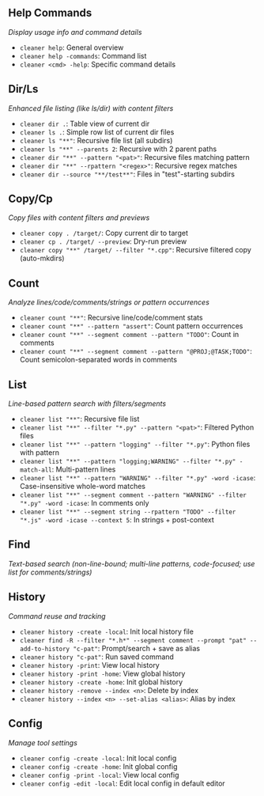 ## Help Commands
*Display usage info and command details*

- `cleaner help`: General overview
- `cleaner help -commands`: Command list
- `cleaner <cmd> -help`: Specific command details

## Dir/Ls
*Enhanced file listing (like ls/dir) with content filters*

- `cleaner dir .`: Table view of current dir
- `cleaner ls .`: Simple row list of current dir files
- `cleaner ls "**"`: Recursive file list (all subdirs)
- `cleaner ls "**" --parents 2`: Recursive with 2 parent paths
- `cleaner dir "**" --pattern "<pat>"`: Recursive files matching pattern
- `cleaner dir "**" --rpattern "<regex>"`: Recursive regex matches
- `cleaner dir --source "**/test**"`: Files in "test"-starting subdirs

## Copy/Cp
*Copy files with content filters and previews*

- `cleaner copy . /target/`: Copy current dir to target
- `cleaner cp . /target/ --preview`: Dry-run preview
- `cleaner copy "**" /target/ --filter "*.cpp"`: Recursive filtered copy (auto-mkdirs)

## Count
*Analyze lines/code/comments/strings or pattern occurrences*

- `cleaner count "**"`: Recursive line/code/comment stats
- `cleaner count "**" --pattern "assert"`: Count pattern occurrences
- `cleaner count "**" --segment comment --pattern "TODO"`: Count in comments
- `cleaner count "**" --segment comment --pattern "@PROJ;@TASK;TODO"`: Count semicolon-separated words in comments

## List
*Line-based pattern search with filters/segments*

- `cleaner list "**"`: Recursive file list
- `cleaner list "**" --filter "*.py" --pattern "<pat>"`: Filtered Python files
- `cleaner list "**" --pattern "logging" --filter "*.py"`: Python files with pattern
- `cleaner list "**" --pattern "logging;WARNING" --filter "*.py" -match-all`: Multi-pattern lines
- `cleaner list "**" --pattern "WARNING" --filter "*.py" -word -icase`: Case-insensitive whole-word matches
- `cleaner list "**" --segment comment --pattern "WARNING" --filter "*.py" -word -icase`: In comments only
- `cleaner list "**" --segment string --rpattern "TODO" --filter "*.js" -word -icase --context 5`: In strings + post-context

## Find
*Text-based search (non-line-bound; multi-line patterns, code-focused; use list for comments/strings)*

## History
*Command reuse and tracking*

- `cleaner history -create -local`: Init local history file
- `cleaner find -R --filter "*.h*" --segment comment --prompt "pat" --add-to-history "c-pat"`: Prompt/search + save as alias
- `cleaner history "c-pat"`: Run saved command
- `cleaner history -print`: View local history
- `cleaner history -print -home`: View global history
- `cleaner history -create -home`: Init global history
- `cleaner history -remove --index <n>`: Delete by index
- `cleaner history --index <n> --set-alias <alias>`: Alias by index

## Config
*Manage tool settings*

- `cleaner config -create -local`: Init local config
- `cleaner config -create -home`: Init global config
- `cleaner config -print -local`: View local config
- `cleaner config -edit -local`: Edit local config in default editor